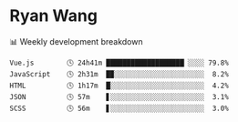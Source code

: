 # Ryan Wang

 <!-- waka-box start -->
📊 Weekly development breakdown
```text
Vue.js        🕓 24h41m ███████████████████▏░░░░ 79.8%
JavaScript    🕓 2h31m  █▉░░░░░░░░░░░░░░░░░░░░░░  8.2%
HTML          🕓 1h17m  █░░░░░░░░░░░░░░░░░░░░░░░  4.2%
JSON          🕓 57m    ▋░░░░░░░░░░░░░░░░░░░░░░░  3.1%
SCSS          🕓 56m    ▋░░░░░░░░░░░░░░░░░░░░░░░  3.0%
```
<!-- Powered by https://github.com/YouEclipse/waka-box-go . -->
<!-- waka-box end -->